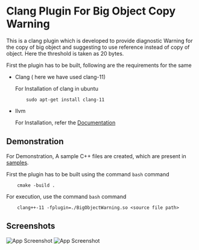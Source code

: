 
# Clang Plugin For Big Object Copy Warning

This is a clang plugin which is developed to provide diagnostic Warning for the copy of big object and suggesting to 
use reference instead of copy of object. Here the threshold is taken as 20 bytes.

First the plugin has to be built, following are the requirements for the same

- Clang ( here we have used clang-11)

    For Installation of clang in ubuntu 

    ```
        sudo apt-get install clang-11
    ```
- llvm

    For Installation, refer the [Documentation](https://llvm.org/)





## Demonstration

For Demonstration, A sample C++ files are created, which are present
in [samples](samples). 

First the plugin has to be built using the command
```bash``` command
```
    cmake -build .    
```
For execution, use the command
```bash``` command
```
    clang++-11 -fplugin=./BigObjectWarning.so <source file path>
```



    
## Screenshots

![App Screenshot](Screenshot/Screenshot1_clang.png)
![App Screenshot](Screenshot/Screenshot2_clang.png)
